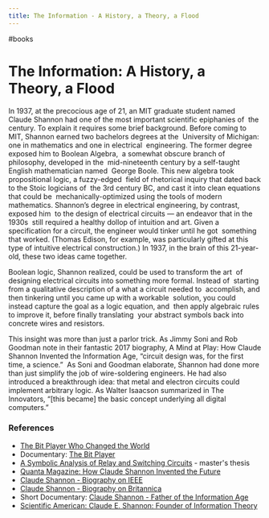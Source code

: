 ```yaml
---
title: The Information - A History, a Theory, a Flood 
---
```


#books

# The Information: A History, a Theory, a Flood

In 1937, at the precocious age of 21, an MIT graduate student named  Claude Shannon had one of the most important scientific epiphanies of  the century. To explain it requires some brief background.
Before coming to MIT, Shannon earned two bachelors degrees at the  University of Michigan: one in mathematics and one in electrical  engineering. The former degree exposed him to Boolean Algebra,  a somewhat obscure branch of philosophy, developed in the  mid-nineteenth century by a self-taught English mathematician named  George Boole. This new algebra took propositional logic, a fuzzy-edged  field of rhetorical inquiry that dated back to the Stoic logicians of  the 3rd century BC, and cast it into clean equations that could be  mechanically-optimized using the tools of modern mathematics.
Shannon’s degree in electrical engineering, by contrast, exposed him  to the design of electrical circuits — an endeavor that in the 1930s  still required a healthy dollop of intuition and art. Given a  specification for a circuit, the engineer would tinker until he got  something that worked. (Thomas Edison, for example, was particularly gifted at this type of intuitive electrical construction.)
In 1937, in the brain of this 21-year-old, these two ideas came together.

Boolean logic, Shannon realized, could be used to transform the art  of designing electrical circuits into something more formal. Instead of  starting from a qualitative description of a what a circuit needed to  accomplish, and then tinkering until you came up with a workable  solution, you could instead capture the goal as a logic equation, and  then apply algebraic rules to improve it, before finally translating  your abstract symbols back into concrete wires and resistors.

This insight was more than just a parlor trick. As Jimmy Soni and Rob Goodman note in their fantastic 2017 biography, A Mind at Play: How Claude Shannon Invented the Information Age, “circuit design was, for the first time, a science.”  As Soni and Goodman elaborate, Shannon had done more than just simplify the job of wire-soldering engineers. He had also introduced a breakthrough idea: that metal and electron circuits could implement arbitrary logic. As Walter Isaacson summarized in The Innovators, “[this became] the basic concept underlying all digital computers.”

### References

- [The Bit Player Who Changed the World](https://www.calnewport.com/blog/2020/07/29/the-bit-player-who-changed-the-world/)
- Documentary: [The Bit Player](https://vimeo.com/323615460) 
- [A Symbolic Analysis of Relay and Switching Circuits](https://www.google.com/url?sa=t&rct=j&q=&esrc=s&source=web&cd=&ved=2ahUKEwi0stz_jNbuAhViHrkGHdLSDW0QFjABegQIARAC&url=https%3A%2F%2Fwww.cs.virginia.edu%2F~evans%2Fgreatworks%2Fshannon38.pdf&usg=AOvVaw3PYHS4ILsVduQ9q6a90c4M) - master's thesis
- [Quanta Magazine: How Claude Shannon Invented the Future](https://www.quantamagazine.org/how-claude-shannons-information-theory-invented-the-future-20201222/)
- [Claude Shannon - Biography on IEEE](https://www.itsoc.org/about/shannon) 
- [Claude Shannon - Biography on Britannica](https://www.britannica.com/biography/Claude-Shannon)
- Short Documentary: [Claude Shannon - Father of the Information Age](https://www.youtube.com/watch?v=z2Whj_nL-x8)
- [Scientific American: Claude E. Shannon: Founder of Information Theory](https://www.scientificamerican.com/article/claude-e-shannon-founder/)